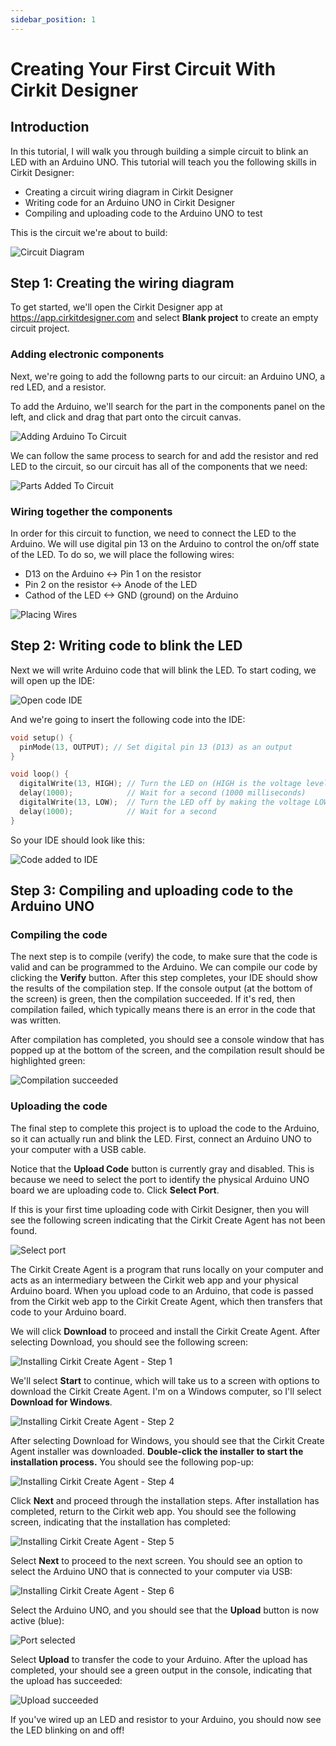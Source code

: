 ```yaml
---
sidebar_position: 1
---
```


# Creating Your First Circuit With Cirkit Designer

## Introduction

In this tutorial, I will walk you through building a simple circuit to blink an LED with an Arduino UNO. This tutorial will teach you the following skills in Cirkit Designer:

- Creating a circuit wiring diagram in Cirkit Designer
- Writing code for an Arduino UNO in Cirkit Designer
- Compiling and uploading code to the Arduino UNO to test

This is the circuit we're about to build:

![Circuit Diagram](../../static/tutorials/images/creating-first-circuit/led-blinker-circuit-circuit-diagram.png "LED Blinker Circuit Diagram")

## Step 1: Creating the wiring diagram

To get started, we'll open the Cirkit Designer app at https://app.cirkitdesigner.com and select **Blank project** to create an empty circuit project.

### Adding electronic components

Next, we're going to add the followng parts to our circuit: an Arduino UNO, a red LED, and a resistor.

To add the Arduino, we'll search for the part in the components panel on the left, and click and drag that part onto the circuit canvas.

![Adding Arduino To Circuit](../../static/tutorials/images/creating-first-circuit/add-arduino-uno.gif "Demonstration adding Arduino UNO to circuit")

We can follow the same process to search for and add the resistor and red LED to the circuit, so our circuit has all of the components that we need:

![Parts Added To Circuit](../../static/tutorials/images/creating-first-circuit/parts-added-to-circuit.png "All of the parts added to the circuit")

### Wiring together the components

In order for this circuit to function, we need to connect the LED to the Arduino. We will use digital pin 13 on the Arduino to control the on/off state of the LED. To do so, we will place the following wires:

- D13 on the Arduino \<-\> Pin 1 on the resistor
- Pin 2 on the resistor \<-\> Anode of the LED
- Cathod of the LED \<-\> GND (ground) on the Arduino

![Placing Wires](../../static/tutorials/images/creating-first-circuit/place-wires.gif "Placing wires to connect the components")

## Step 2: Writing code to blink the LED

Next we will write Arduino code that will blink the LED. To start coding, we will open up the IDE:

![Open code IDE](../../static/tutorials/images/creating-first-circuit/open-ide.gif "Opening code IDE")

And we're going to insert the following code into the IDE:

```ino
void setup() {
  pinMode(13, OUTPUT); // Set digital pin 13 (D13) as an output
}

void loop() {
  digitalWrite(13, HIGH); // Turn the LED on (HIGH is the voltage level)
  delay(1000);            // Wait for a second (1000 milliseconds)
  digitalWrite(13, LOW);  // Turn the LED off by making the voltage LOW
  delay(1000);            // Wait for a second
}
```

So your IDE should look like this:

![Code added to IDE](../../static/tutorials/images/creating-first-circuit/code-added.png "Code added to IDE")

## Step 3: Compiling and uploading code to the Arduino UNO

### Compiling the code

The next step is to compile (verify) the code, to make sure that the code is valid and can be programmed to the Arduino. We can compile our code by clicking the **Verify** button. After this step completes, your IDE should show the results of the compilation step. If the console output (at the bottom of the screen) is green, then the compilation succeeded. If it's red, then compilation failed, which typically means there is an error in the code that was written.

After compilation has completed, you should see a console window that has popped up at the bottom of the screen, and the compilation result should be highlighted green:

![Compilation succeeded](../../static/tutorials/images/creating-first-circuit/successful-compilation.png "Compilation succeeded")

### Uploading the code

The final step to complete this project is to upload the code to the Arduino, so it can actually run and blink the LED. First, connect an Arduino UNO to your computer with a USB cable. 

Notice that the **Upload Code** button is currently gray and disabled. This is because we need to select the port to identify the physical Arduino UNO board we are uploading code to. Click **Select Port**.

If this is your first time uploading code with Cirkit Designer, then you will see the following screen indicating that the Cirkit Create Agent has not been found.

![Select port](../../static/tutorials/images/creating-first-circuit/select-port.png "Select port")

The Cirkit Create Agent is a program that runs locally on your computer and acts as an intermediary between the Cirkit web app and your physical Arduino board. When you upload code to an Arduino, that code is passed from the Cirkit web app to the Cirkit Create Agent, which then transfers that code to your Arduino board.

We will click **Download** to proceed and install the Cirkit Create Agent. After selecting Download, you should see the following screen:

![Installing Cirkit Create Agent - Step 1](../../static/tutorials/images/creating-first-circuit/install-create-agent-step-1.png "Installing Cirkit Create Agent - Step 1")

We'll select **Start** to continue, which will take us to a screen with options to download the Cirkit Create Agent. I'm on a Windows computer, so I'll select **Download for Windows**.

![Installing Cirkit Create Agent - Step 2](../../static/tutorials/images/creating-first-circuit/install-create-agent-step-2.png "Installing Cirkit Create Agent - Step 2")

After selecting Download for Windows, you should see that the Cirkit Create Agent installer was downloaded. **Double-click the installer to start the installation process.** You should see the following pop-up:

![Installing Cirkit Create Agent - Step 4](../../static/tutorials/images/creating-first-circuit/install-create-agent-step-4.png "Installing Cirkit Create Agent - Step 4")

Click **Next** and proceed through the installation steps. After installation has completed, return to the Cirkit web app. You should see the following screen, indicating that the installation has completed:

![Installing Cirkit Create Agent - Step 5](../../static/tutorials/images/creating-first-circuit/install-create-agent-step-5.png "Installing Cirkit Create Agent - Step 5")

Select **Next** to proceed to the next screen. You should see an option to select the Arduino UNO that is connected to your computer via USB:

![Installing Cirkit Create Agent - Step 6](../../static/tutorials/images/creating-first-circuit/install-create-agent-step-6.png "Installing Cirkit Create Agent - Step 6")

Select the Arduino UNO, and you should see that the **Upload** button is now active (blue):

![Port selected](../../static/tutorials/images/creating-first-circuit/port-selected.png "Port selected")

Select **Upload** to transfer the code to your Arduino. After the upload has completed, your should see a green output in the console, indicating that the upload has succeeded:

![Upload succeeded](../../static/tutorials/images/creating-first-circuit/code-uploaded.png "Upload succeeded")

If you've wired up an LED and resistor to your Arduino, you should now see the LED blinking on and off!
